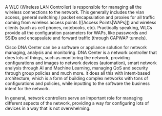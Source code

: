 A WLC (Wireless LAN Controller) is responsible for managing all the wireless connections to the network. This generally includes the vlan access, general switching / packet encapsulation and proxies for all traffic coming from wireless access points ([[Access Points|WAPs]]) and wireless clients (such as cell phones, notebooks, etc). Practically speaking, WLCs provide all the configuration parameters for WAPs, like passwords and SSIDs and encapsulate and forward traffic (through CAPWAP tunnels).

Cisco DNA Center can be a software or appliance solution for network managing, analysis and monitoring. DNA Center is a network controller that does lots of things, such as monitoring the network, providing configurations and images to network devices (automation), smart network analysis through AI and Machine Learning, managing QoS and security through group policies and much more. It does all this with intent-based architecture, which is a form of building complex networks with tons of configurations and policies, while inputting to the software the business intent for the network.

In general, network controllers serve an important role for managing different aspects of the network, providing a way for configuring lots of devices in a way that is not overwhelming.